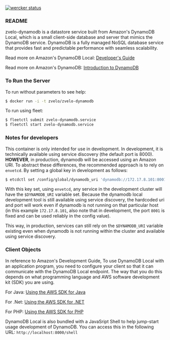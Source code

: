 [![wercker status](https://app.wercker.com/status/bfc983f0e36f3ee6a72e05aeaa603af5/s "wercker status")](https://app.wercker.com/project/bykey/bfc983f0e36f3ee6a72e05aeaa603af5)

### README

zvelo-dynamodb is a datastore service built from Amazon's DynamoDB Local, which is a small client-side database and server that mimics the DynamoDB service. DynamoDB is a fully managed NoSQL database service that provides fast and predictable performance with seamless scalability.

Read more on Amazon's DynamoDB Local: [Developer's Guide](http://docs.aws.amazon.com/amazondynamodb/latest/developerguide/Tools.DynamoDBLocal.html)

Read more on Amazon's DynamoDB: [Introduction to DynamoDB](http://docs.aws.amazon.com/amazondynamodb/latest/developerguide/Introduction.html)

### To Run the Server

To run without parameters to see help:
```bash
$ docker run -i -t zvelo/zvelo-dynamodb
```

To run using fleet:
```bash
$ fleetctl submit zvelo-dynamodb.service
$ fleetctl start zvelo-dynamodb.service
```

### Notes for developers

This container is only intended for use in development. In development, it is technically available using service discovery (the default port is 8000). **HOWEVER**, in production, dynamodb will be accessed using an Amazon URI. To abstract these differences, the recommended approach is to rely on `envetcd`. By setting a global key in development as follows:

```bash
$ etcdctl set /config/global/dynamodb_uri 'dynamodb://172.17.8.101:8001'
```

With this key set, using `envetcd`, any service in the development cluster will have the `$DYNAMODB_URI` variable set. Because the dynamodb local development tool is still available using service discovery, the hardcoded uri and port will work even if dynamodb is not running on that particular host (in this example `172.17.8.101`, also note that in development, the port `8001` is fixed and can be used reliably in the config value).

This way, in production, services can still rely on the `$DYNAMODB_URI` variable existing even when dynamodb is not running within the cluster and available using service discovery.

### Client Objects

In reference to Amazon's Development Guide, To use DynamoDB Local with an application program, you need to configure your client so that it can communicate with the DynamoDB Local endpoint. The way that you do this depends on what programming language and AWS software development kit (SDK) you are using.

For Java: [Using the AWS SDK for Java](http://docs.aws.amazon.com/amazondynamodb/latest/developerguide/AboutJava.html)

For .Net: [Using the AWS SDK for .NET](http://docs.aws.amazon.com/amazondynamodb/latest/developerguide/UsingAWSsdkForDotNet.html)

For  PHP: [Using the AWS SDK for PHP](http://docs.aws.amazon.com/amazondynamodb/latest/developerguide/UsingAWSSDK.html)

DynamoDB Local is also bundled with a JavaSript Shell to help jump-start usage development of DynamoDB. 
You can access this in the following URL: `http://localhost:8000/shell`
